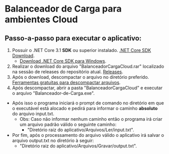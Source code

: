 # Balanceador de Carga para ambientes Cloud

## Passo-a-passo para executar o aplicativo:
1. Possuir o .NET Core 3.1 **SDK** ou superior instalado. [.NET Core SDK Download](https://dotnet.microsoft.com/download/dotnet/3.1).
   - [Download .NET Core SDK para Windows](https://dotnet.microsoft.com/download/dotnet/thank-you/sdk-3.1.411-windows-x64-installer).
2. Realizar o download do arquivo "BalanceadorCargaCloud.rar" localizado na sessão de releases do repositório atual. [Releases](https://github.com/lucas-amstalden/Balanceador-de-Carga/releases).
3. Após o download, descompactar o arquivo no diretório preferido. [Ferramentas gratuitas para descompactar arquivos](https://pplware.sapo.pt/software/5-ferramentas-gratuitas-para-descompactar-ficheiros-rar/).
4. Após descompactar, abrir a pasta "BalanceadorCargaCloud" e executar o arquivo "Balanceador-de-Carga.exe".

- Após isso o programa iniciará o prompt de comando no diretório em que o executável está alocado e pedirá para informar o caminho **absoluto** do arquivo input.txt.
  - Obs: Caso não informar nenhum caminho então o programa irá criar um arquivo padrão válido o seguinte caminho:
    - "Diretório raiz do aplicativo/Arquivos/Ler/input.txt".
- Por fim, após o processamento do arquivo válido o aplicativo irá salvar o arquivo output.txt no diretório à seguir:
    - "Diretório raiz do aplicativo/Arquivos/Gravar/output.txt".
